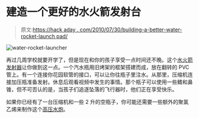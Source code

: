 # 建造一个更好的水火箭发射台

> 原文:[https://hack aday . com/2010/07/30/building-a-better-water-rocket-launch pad/](https://hackaday.com/2010/07/30/building-a-better-water-rocket-launchpad/)

![](../Images/54427afefb82523571133b7f0b7c79fa.png "water-rocket-launcher")

再过几周学校就要开学了，但是现在和你的孩子享受一点时间还不晚。这个[水火箭发射器](http://paklids.blogspot.com/2010/07/old-bbq-water-rocket-launcher.html)让你做到这一点。一个汽水瓶用旧烤架的框架搭建而成，放在翻转的 PVC 管上。有一个连接你花园软管的接口，可以让你往瓶子里注水。从那里，压缩机连接加压瓶准备发射。休息后观看视频中发生的事情。那个瓶子可以使用一些鳍和鼻锥，但不可否认的是，当孩子们追逐坠落的飞行器时，他们正在享受快乐。

如果你已经有了一台压缩机和一些 2 升的空瓶子，你可能还需要一些额外的聚氯乙烯来制作这个[高压水炮](http://hackaday.com/2010/06/11/pressurized-pvc-water-gun/)。